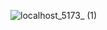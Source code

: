 ![localhost_5173_ (1)](https://github.com/user-attachments/assets/a53f6a43-3680-4395-ae30-aa9d0a766933)
